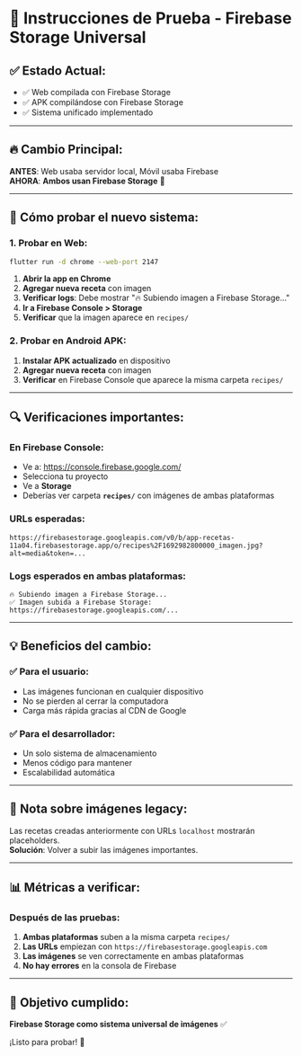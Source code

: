 # 🧪 Instrucciones de Prueba - Firebase Storage Universal

## ✅ **Estado Actual:**
- ✅ Web compilada con Firebase Storage
- ✅ APK compilándose con Firebase Storage
- ✅ Sistema unificado implementado

---

## 🔥 **Cambio Principal:**
**ANTES**: Web usaba servidor local, Móvil usaba Firebase  
**AHORA**: **Ambos usan Firebase Storage** 🎉

---

## 🧪 **Cómo probar el nuevo sistema:**

### **1. Probar en Web:**
```bash
flutter run -d chrome --web-port 2147
```

1. **Abrir la app en Chrome**
2. **Agregar nueva receta** con imagen
3. **Verificar logs**: Debe mostrar "🔥 Subiendo imagen a Firebase Storage..."
4. **Ir a Firebase Console > Storage**
5. **Verificar** que la imagen aparece en `recipes/`

### **2. Probar en Android APK:**
1. **Instalar APK actualizado** en dispositivo
2. **Agregar nueva receta** con imagen
3. **Verificar** en Firebase Console que aparece la misma carpeta `recipes/`

---

## 🔍 **Verificaciones importantes:**

### **En Firebase Console:**
- Ve a: https://console.firebase.google.com/
- Selecciona tu proyecto
- Ve a **Storage**
- Deberías ver carpeta **`recipes/`** con imágenes de ambas plataformas

### **URLs esperadas:**
```
https://firebasestorage.googleapis.com/v0/b/app-recetas-11a04.firebasestorage.app/o/recipes%2F1692982800000_imagen.jpg?alt=media&token=...
```

### **Logs esperados en ambas plataformas:**
```
🔥 Subiendo imagen a Firebase Storage...
✅ Imagen subida a Firebase Storage: https://firebasestorage.googleapis.com/...
```

---

## 💡 **Beneficios del cambio:**

### ✅ **Para el usuario:**
- Las imágenes funcionan en cualquier dispositivo
- No se pierden al cerrar la computadora
- Carga más rápida gracias al CDN de Google

### ✅ **Para el desarrollador:**
- Un solo sistema de almacenamiento
- Menos código para mantener
- Escalabilidad automática

---

## 🚨 **Nota sobre imágenes legacy:**

Las recetas creadas anteriormente con URLs `localhost` mostrarán placeholders.  
**Solución**: Volver a subir las imágenes importantes.

---

## 📊 **Métricas a verificar:**

### **Después de las pruebas:**
1. **Ambas plataformas** suben a la misma carpeta `recipes/`
2. **Las URLs** empiezan con `https://firebasestorage.googleapis.com`
3. **Las imágenes** se ven correctamente en ambas plataformas
4. **No hay errores** en la consola de Firebase

---

## 🎯 **Objetivo cumplido:**
**Firebase Storage como sistema universal de imágenes** ✅

¡Listo para probar! 🚀
